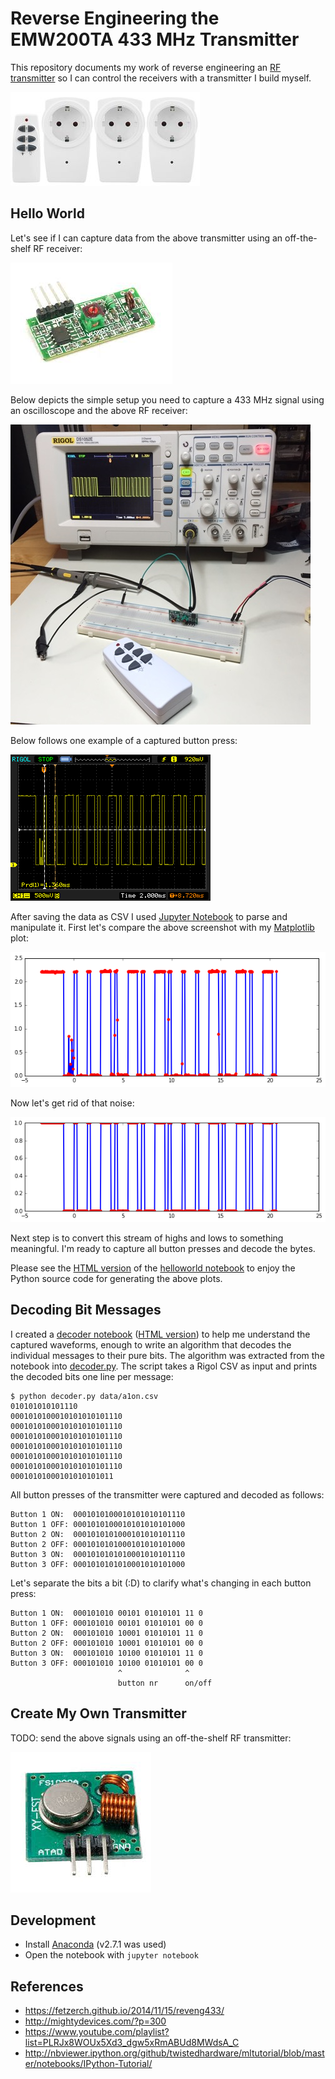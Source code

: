 Reverse Engineering the EMW200TA 433 MHz Transmitter
====================================================

This repository documents my work of reverse engineering an [RF transmitter](http://www.clasohlson.com/se/Fjärrströmbrytare-3-pack/Pr363570000) so I can control the receivers with a transmitter I build myself.

![Transmitters and receivers](img/transmitter_and_receivers.jpg)


Hello World
-----------

Let's see if I can capture data from the above transmitter using an off-the-shelf RF receiver:

![RF Receiver](img/off-the-shelf_receiver.jpg)

Below depicts the simple setup you need to capture a 433 MHz signal using an oscilloscope and the above RF receiver:

![Oscilloscope setup](img/oscilloscope_capture.jpg)

Below follows one example of a captured button press:

![Oscilloscope screenshot](img/helloworld.png)

After saving the data as CSV I used [Jupyter Notebook](http://jupyter.readthedocs.org) to parse and manipulate it. First let's compare the above screenshot with my [Matplotlib](http://matplotlib.org) plot:

![Plotted CSV data](img/helloworld_plot.png)

Now let's get rid of that noise:

![Clean plot](img/helloworld_clean_plot.png)

Next step is to convert this stream of highs and lows to something meaningful. I'm ready to capture all button presses and decode the bytes.

Please see the [HTML version](https://cdn.rawgit.com/simlun/reverse-engineering-emw200ta-433mhz-transmitter/master/helloworld.html) of the [helloworld notebook](helloworld.ipnb) to enjoy the Python source code for generating the above plots.


Decoding Bit Messages
---------------------

I created a [decoder notebook](decoder.ipnb) ([HTML version](https://cdn.rawgit.com/simlun/reverse-engineering-emw200ta-433mhz-transmitter/master/decoder.html)) to help me understand the captured waveforms, enough to write an algorithm that decodes the individual messages to their pure bits. The algorithm was extracted from the notebook into [decoder.py](decoder.py). The script takes a Rigol CSV as input and prints the decoded bits one line per message:

```
$ python decoder.py data/a1on.csv
010101010101110
0001010100010101010101110
0001010100010101010101110
0001010100010101010101110
0001010100010101010101110
0001010100010101010101110
0001010100010101010101110
00010101000101010101011
```

All button presses of the transmitter were captured and decoded as follows:

```
Button 1 ON:  0001010100010101010101110
Button 1 OFF: 0001010100010101010101000
Button 2 ON:  0001010101000101010101110
Button 2 OFF: 0001010101000101010101000
Button 3 ON:  0001010101010001010101110
Button 3 OFF: 0001010101010001010101000
```

Let's separate the bits a bit (:D) to clarify what's changing in each button press:

```
Button 1 ON:  000101010 00101 01010101 11 0
Button 1 OFF: 000101010 00101 01010101 00 0
Button 2 ON:  000101010 10001 01010101 11 0
Button 2 OFF: 000101010 10001 01010101 00 0
Button 3 ON:  000101010 10100 01010101 11 0
Button 3 OFF: 000101010 10100 01010101 00 0
                        ^              ^
                        button nr      on/off
```


Create My Own Transmitter
-------------------------

TODO: send the above signals using an off-the-shelf RF transmitter:

![RF Transmitter](img/off-the-shelf_transmitter.jpg)


Development
-----------

* Install [Anaconda](https://www.continuum.io/downloads) (v2.7.1 was used)
* Open the notebook with `jupyter notebook`


References
----------

* https://fetzerch.github.io/2014/11/15/reveng433/
* http://mightydevices.com/?p=300
* https://www.youtube.com/playlist?list=PLRJx8WOUx5Xd3_dgw5xRmABUd8MWdsA_C
* http://nbviewer.ipython.org/github/twistedhardware/mltutorial/blob/master/notebooks/IPython-Tutorial/

